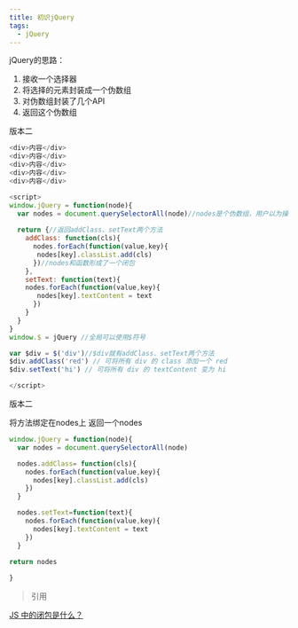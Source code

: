 ```yaml
---
title: 初识jQuery
tags:
  - jQuery
---
```


jQuery的思路：

1. 接收一个选择器
2. 将选择的元素封装成一个伪数组
3. 对伪数组封装了几个API
4. 返回这个伪数组

版本二

```javascript
<div>内容</div>
<div>内容</div>
<div>内容</div>
<div>内容</div>
<div>内容</div>

<script>
window.jQuery = function(node){
  var nodes = document.querySelectorAll(node)//nodes是个伪数组，用户以为操作的是node，其实是伪数组nodes
  
  return {//返回addClass、setText两个方法
    addClass: function(cls){
      nodes.forEach(function(value,key){
       nodes[key].classList.add(cls)
      })//nodes和函数形成了一个闭包
    },
    setText: function(text){
    nodes.forEach(function(value,key){
       nodes[key].textContent = text
      })
    }
  }
}
window.$ = jQuery //全局可以使用$符号

var $div = $('div')//$div就有addClass、setText两个方法
$div.addClass('red') // 可将所有 div 的 class 添加一个 red
$div.setText('hi') // 可将所有 div 的 textContent 变为 hi

</script>
```

版本二

将方法绑定在nodes上 返回一个nodes 

```javascript
window.jQuery = function(node){
  var nodes = document.querySelectorAll(node)

  nodes.addClass= function(cls){
    nodes.forEach(function(value,key){
      nodes[key].classList.add(cls)
    })
  }

  nodes.setText=function(text){
    nodes.forEach(function(value,key){
      nodes[key].textContent = text
    })
  }
     
return nodes

}
```
> 引用

[JS 中的闭包是什么？](https://zhuanlan.zhihu.com/p/22486908)
